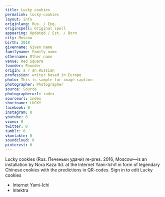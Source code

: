 ```yaml
---
title: Lucky cookies
permalink: lucky-cookies
layout: info
originlang: Rus. / Eng.
originspell: Original spell
appearing: Updated / Est. / Born
city: Moscow
birth: 2018
givenname: Given name
familyname: Family name
othername: Other name
venue: Red Square
founder: Founder
origin: a / an Russian
profession: writer based in Europe
photo: This is sample for image caption
photographer: Photographer
source: Source
photographerurl: index
sourceurl: index
shortname: LUCKY
facebook: 0
instagram: 0
youtube: 0
vimeo: 0
twitter: 0
tumblr: 0
vkontakte: 0
soundcloud: 0
pinterest: 0
---
```


Lucky cookies (Rus. Печеньки удачи) re-pres. 2016, Moscow—is an installation by Nora Kaza ltd. at the Internet Yami-Ichi1 in form of legendary Chinese cookies with the predictions in QR-codes. Sign in to edit Lucky cookies

+ Internet Yami-Ichi
+ Intektra
